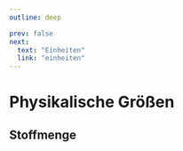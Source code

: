 ```yaml
---
outline: deep

prev: false
next:
  text: "Einheiten"
  link: "einheiten"
---
```


# Physikalische Größen

## Stoffmenge

<Infobox einheit="Mol" siEinheit="base" zeichen="n" />
